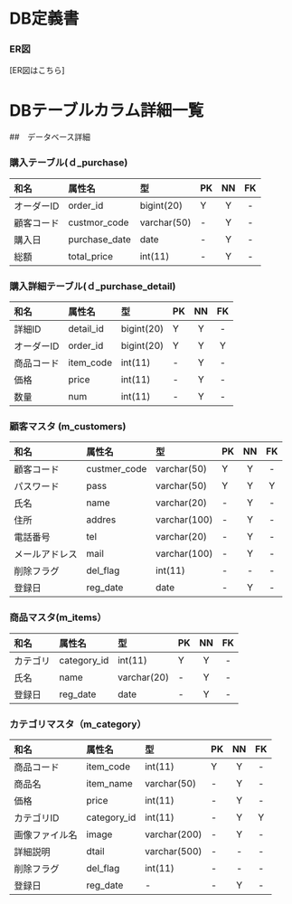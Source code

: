 # DB定義書

### ER図
[ER図はこちら]

# DBテーブルカラム詳細一覧
##　データベース詳細
### 購入テーブル(ｄ_purchase)
|和名|属性名|型|PK|NN|FK|
|:---|:---|:---|:---|:---:|:----:|
|オーダーID|order_id|bigint(20)|Y|Y|-|
|顧客コード|custmor_code|varchar(50)|-|Y|-|
|購入日|purchase_date|date|-|Y|-|
|総額|total_price|int(11)|-|Y|-|


### 購入詳細テーブル(ｄ_purchase_detail)
|和名|属性名|型|PK|NN|FK|
|:---|:---|:---|:---|:---:|:----:|
|詳細ID|detail_id|bigint(20)|Y|Y|-|
|オーダーID|order_id|bigint(20)|Y|Y|Y|
|商品コード|item_code|int(11)|-|Y|-|
|価格|price|int(11)|-|Y|-|
|数量|num|int(11)|-|Y|-|

### 顧客マスタ (m_customers)
|和名|属性名|型|PK|NN|FK|
|:---|:---|:---|:---|:---:|:----:|
|顧客コード|custmer_code|varchar(50)|Y|Y|-|
|パスワード|pass|varchar(50)|Y|Y|Y|
|氏名|name|varchar(20)|-|Y|-|
|住所|addres|varchar(100)|-|Y|-|
|電話番号|tel|varchar(20)|-|Y|-|
|メールアドレス|mail|varchar(100)|-|Y|-|
|削除フラグ|del_flag|int(11)|-|-|-|
|登録日|reg_date|date|-|Y|-|


### 商品マスタ(m_items）
|和名|属性名|型|PK|NN|FK|
|:---|:---|:---|:---|:---:|:----:|
|カテゴリ|category_id|int(11)|Y|Y|-|
|氏名|name|varchar(20)|-|Y|-|
|登録日|reg_date|date|-|Y|-|

### カテゴリマスタ（m_category）
|和名|属性名|型|PK|NN|FK|
|:---|:---|:---|:---|:---:|:----:|
|商品コード|item_code|int(11)|Y|Y|-|
|商品名|item_name|varchar(50)|-|Y|-|
|価格|price|int(11)|-|Y|-|
|カテゴリID|category_id|int(11)|-|Y|Y|
|画像ファイル名|image|varchar(200)|-|Y|-|
|詳細説明|dtail|varchar(500)|-|-|-|
|削除フラグ|del_flag|int(11)|-|-|-|
|登録日|reg_date|-|-|Y|-|
